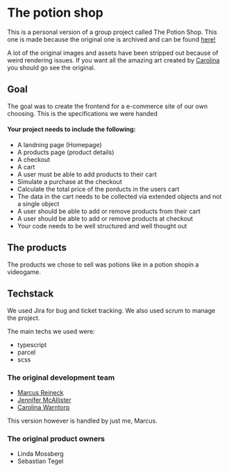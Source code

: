 # The potion shop

This is a personal version of a group project called The Potion Shop. This one is made because the original one is archived and can be found [here!](https://github.com/MarcusRei/grupp-8-potion-shop)

A lot of the original images and assets have been stripped out because of weird rendering issues. If you want all the amazing art created by [Carolina](https://github.com/Carowa27) you should go see the original.

## Goal
The goal was to create the frontend for a e-commerce site of our own choosing.
This is the specifications we were handed

#### Your project needs to include the following:
- A landning page (Homepage)
- A products page (product details)
- A checkout
- A cart
- A user must be able to add products to their cart
- Simulate a purchase at the checkout
- Calculate the total price of the porducts in the users cart
- The data in the cart needs to be collected via extended objects and not a single object
- A user should be able to add or remove products from their cart 
- A user should be able to add or remove products at checkout
- Your code needs to be well structured and well thought out

## The products
The products we chose to sell was potions like in a potion shopin a videogame.

## Techstack
We used Jira for bug and ticket tracking. We also used scrum to manage the project.

The main techs we used were:
- typescript
- parcel
- scss

### The original development team
- [Marcus Reineck](https://github.com/MarcusRei)
- [Jennifer McAllister](https://github.com/jennifer-mcallister)
- [Carolina Warntorp](https://github.com/Carowa27)

This version however is handled by just me, Marcus.

### The original product owners
- Linda Mossberg
- Sebastian Tegel


